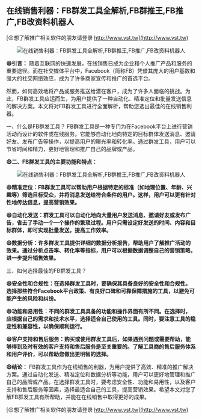 ## **在线销售利器：FB群发工具全解析,FB群推王,FB推广,FB改资料机器人**

[😍想了解推广相关软件的朋友请登录 http://www.vst.tw](http://www.vst.tw)

 <center><img src="https://vst.tw/MP4/tuiguang/png/5.png" alt="在线销售利器：FB群发工具全解析,FB群推王,FB推广,FB改资料机器人"></center>

**😄引言：**
随着互联网的快速发展，在线销售已成为企业和个人推广产品和服务的重要途径。而在社交媒体平台中，Facebook（简称FB）凭借其庞大的用户基数和强大的社交网络效应，成为了许多商家宣传和推广的首选平台。

然而，如何高效地将产品或服务推送给潜在客户，成为了许多人面临的挑战。为此，FB群发工具应运而生，为用户提供了一种自动化、精准定位和批量发送信息的解决方案。本文将对FB群发工具进行全面解析，帮助您选出最佳的在线销售利器。

一、什么是FB群发工具？
FB群发工具是一种专门为在Facebook平台上进行营销活动而设计的软件或在线服务。它能够自动化地向特定的目标群体发送消息、邀请好友、发布广告等操作，以提高用户的曝光率和转化率。通过群发工具，用户可以节省时间和精力，更好地管理和推广自己的品牌或产品。

**😄二、FB群发工具的主要功能和特点：**

 <center><img src="https://vst.tw/MP4/tuiguang/png/7.png" alt="在线销售利器：FB群发工具全解析,FB群推王,FB推广,FB改资料机器人"></center>

**😄精准定位：FB群发工具可以帮助用户根据特定的标准（如地理位置、年龄、兴趣等）筛选目标受众，并将消息发送给符合条件的用户。这样，用户可以更有针对性地传达信息，提高营销效果。**

**😄自动化发送：群发工具可以自动化地向大量用户发送消息、邀请好友或发布广告，省去了手动一个一个操作的繁琐过程。用户只需设定好发送的时间、内容和目标群体，即可实现批量发送，提高工作效率。**

**😄数据分析：许多群发工具提供详细的数据分析报告，帮助用户了解推广活动的效果。通过分析点击率、转化率等指标，用户可以根据数据调整自己的营销策略，进一步提升销售效果。**

三、如何选择最佳的FB群发工具？

**😄安全性和合规性：在选择群发工具时，要确保其具备良好的安全性和合规性。选择那些符合Facebook平台政策、有良好口碑和可靠保障措施的工具，以避免可能产生的风险和纠纷。**

**😄功能和易用性：不同的群发工具具备的功能和操作界面有所不同。在选择时，应根据自己的需求和技术水平，选择适合自己使用的工具。同时，要注意工具的稳定性和兼容性，以确保顺利运行。**

**😄客户支持和售后服务：购买或使用群发工具后，如果遇到问题或需要帮助，能够得到及时有效的客户支持和售后服务是至关重要的。了解工具商的售后服务体系和用户评价，可以帮助您做出更明智的选择。**

**😄结论：**
FB群发工具作为在线销售的利器，为用户提供了高效、精准的推广解决方案。通过自动化发送、精准定位和数据分析等功能，用户可以更好地管理和推广自己的品牌或产品。在选择群发工具时，要考虑安全性、功能和易用性，以及客户支持和售后服务等因素，选择最适合自己的工具，提高营销效果。希望本文对您了解FB群发工具有所帮助，并能在在线销售中取得更好的成果。

[😍想了解推广相关软件的朋友请登录 http://www.vst.tw](http://www.vst.tw)




